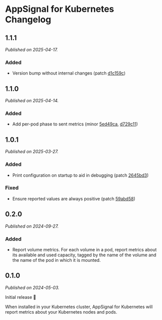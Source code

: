 # AppSignal for Kubernetes Changelog

## 1.1.1

_Published on 2025-04-17._

### Added

- Version bump without internal changes (patch [d1c159c](https://github.com/appsignal/appsignal-kubernetes/commit/d1c159c98529909657a6f366eea8d86d5aa2e7de))

## 1.1.0

_Published on 2025-04-14._

### Added

- Add per-pod phase to sent metrics (minor [5ed49ca](https://github.com/appsignal/appsignal-kubernetes/commit/5ed49cac0c4394d32aad3fe3f2d919fa57244cae), [d729c11](https://github.com/appsignal/appsignal-kubernetes/commit/d729c1145a6a0a02228bdb0a470951730a0749ca))

## 1.0.1

_Published on 2025-03-27._

### Added

- Print configuration on startup to aid in debugging (patch [2645bd3](https://github.com/appsignal/appsignal-kubernetes/commit/2645bd307a77fb1cca6a4a45d2771d743da6ad64))

### Fixed

- Ensure reported values are always positive (patch [59abd58](https://github.com/appsignal/appsignal-kubernetes/commit/59abd583d1b3da7cc7fa8219258fff7821745103))

## 0.2.0

_Published on 2024-09-27._

### Added

- Report volume metrics. For each volume in a pod, report metrics about its available and used capacity, tagged by the name of the volume and the name of the pod in which it is mounted.

## 0.1.0

_Published on 2024-05-03._

Initial release 🚀

When installed in your Kubernetes cluster, AppSignal for Kubernetes will report metrics about your Kubernetes nodes and pods.
